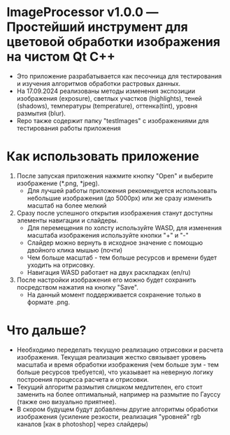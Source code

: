 # ImageProcessor v1.0.0 — Простейший инструмент для цветовой обработки изображения на чистом Qt C++
- Это приложение разрабатывается как песочница для тестирования и изучения алгоритмов обработки растровых данных.
- На 17.09.2024 реализованы методы изменения экспозиции изображения (exposure), светлых участков (highlights), теней (shadows),
  температуры (temperature), оттенка(tint), уровня размытия (blur).
- Repo также содержит папку "testImages" с изображениями для тестирования работы приложения
# Как использовать приложение
1) После запуская приложения нажмите кнопку "Open" и выберите изображение (*.png, *jpeg).
  	- Для лучшей работы приложения рекомендуется использовать небольшие изображения (до 5000px) или же сразу изменить масштаб на более мелкий
2) Сразу после успешного открытия изображения станут доступны элементы навигации и слайдеры.
  	- Для перемещения по холсту используйте WASD, для изменения масштаба изображения используйте кнопки "+" и "-"
  	- Слайдер можно вернуть в исходное значение с помощью двойного клика мышью (почти)
	- Чем больше масштаб - тем больше ресурсов и времени будет уходить на отрисовку.
	- Навигация WASD работает на двух раскладках (en/ru)
3) После настройки изображения его можно будет сохранить посредством нажатия на кнопку "Save".
	- На данный момент поддерживается сохранение только в формате .png.
# Что дальше?
- Необходимо переделать текущую реализацию отрисовки и расчета изображения. Текущая реализация жестко связывает уровень масштаба и время обработки
изображения (чем больше зум - тем больше ресурсов требуется), что указывает на неверную логику построения процесса расчета и отрисовки.
- Текущий алгоритм размытия слишком медлителен, его стоит заменить на более оптимальный, например на размытие по Гауссу (также оно визуально приятнее).
- В скором будущем будут добавлены другие алгоритмы обработки изображения (усиление резкости, реализация "уровней" rgb каналов [как в photoshop] через слайдеры)
